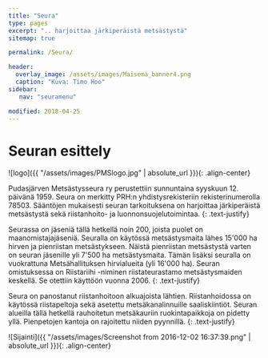 ```yaml
---
title: "Seura"
type: pages
excerpt: ".. harjoittaa järkiperäistä metsästystä"
sitemap: true

permalink: /Seura/

header:
  overlay_image: /assets/images/Maisema_banner4.png
  caption: "Kuva: Timo Hoo"
sidebar:
   nav: "seuramenu"

modified: 2018-04-25
---
```

# Seuran esittely

![logo]({{ "/assets/images/PMSlogo.jpg" | absolute_url }}){: .align-center}

Pudasjärven Metsästysseura ry perustettiin sunnuntaina syyskuun 12. päivänä 1959. Seura on merkitty PRH:n yhdistysrekisteriin rekisterinumerolla  78503. Sääntöjen mukaisesti seuran tarkoituksena on harjoittaa järkiperäistä metsästystä sekä riistanhoito- ja luonnonsuojelutoimintaa.
{: .text-justify}

Seurassa on jäseniä tällä hetkellä noin 200, joista puolet on maanomistajajäseniä. Seuralla on käytössä metsästysmaita lähes 15'000 ha hirven ja pienriistan metsästykseen. Näistä pienriistan metsästystä varten on seuran jäsenille yli 7'500 ha metsästysmaita. Tämän lisäksi seuralla on vuokrattuna Metsähallituksen hirvialueita (yli 16'000 ha). Seuran omistuksessa on Riistariihi -niminen riistateurastamo metsästysmaiden keskellä. Se otettiin käyttöön vuonna 2006.
{: .text-justify}

Seura on panostanut riistanhoitoon alkuajoista lähtien. Riistanhoidossa on käytössä riistapeltoja sekä asetettu metsäkanalinnuille saaliskiintiöt. Seuran alueilla tällä hetkellä rauhoitetun metsäkauriin ruokintapaikkoja on pidetty yllä. Pienpetojen kantoja on rajoitettu niiden pyynnillä.
{: .text-justify}

![Sijainti]({{ "/assets/images/Screenshot from 2016-12-02 16:37:39.png" | absolute_url }}){: .align-center}
